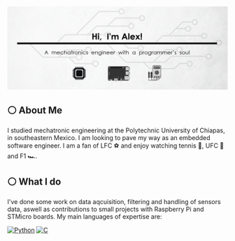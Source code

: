 <div id="header" align="center">
  <img src="https://github.com/diegoalexglz/diegoalexglz/blob/main/images/GitHub%20ReadMe.png?raw=true" "/>
</div>

## ⚪️ About Me
I studied mechatronic engineering at the Polytechnic University of Chiapas, in southeastern Mexico. I am looking to pave my way as an embedded software engineer. I am a fan of LFC ⚽️ and enjoy watching tennis 🥎, UFC 🥊 and F1 🏎.

## ⚪️ What I do
I've done some work on data aqcuisition, filtering and handling of sensors data, aswell as contributions to small projects with Raspberry Pi and STMicro boards.
My main languages of expertise are:

[![Python](https://img.shields.io/badge/Python-white?style=for-the-badge&logo=python&logoColor=white&labelColor=101010)]()
[![C](https://img.shields.io/badge/c-%2300599C.svg?style=for-the-badge&logo=c&logoColor=white&labelColor=101010)]()
